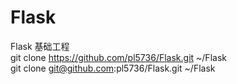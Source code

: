 # Flask
Flask 基础工程<br>
git clone https://github.com/pl5736/Flask.git ~/Flask<br>
git clone git@github.com:pl5736/Flask.git ~/Flask
